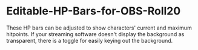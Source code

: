 # Editable-HP-Bars-for-OBS-Roll20
These HP bars can be adjusted to show characters' current and maximum hitpoints. If your streaming software doesn't display the background as transparent, there is a toggle for easily keying out the background.
